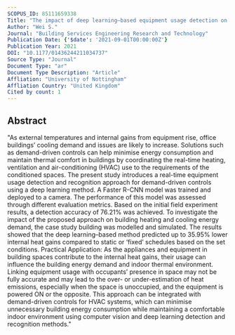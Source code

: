 ```yaml
---
SCOPUS_ID: 85111659338
Title: "The impact of deep learning–based equipment usage detection on building energy demand estimation"
Author: "Wei S."
Journal: "Building Services Engineering Research and Technology"
Publication Date: {'$date': '2021-09-01T00:00:00Z'}
Publication Year: 2021
DOI: "10.1177/01436244211034737"
Source Type: "Journal"
Document Type: "ar"
Document Type Description: "Article"
Affliation: "University of Nottingham"
Affliation Country: "United Kingdom"
Cited by count: 1
---
```


## Abstract
"As external temperatures and internal gains from equipment rise, office buildings’ cooling demand and issues are likely to increase. Solutions such as demand-driven controls can help minimise energy consumption and maintain thermal comfort in buildings by coordinating the real-time heating, ventilation and air-conditioning (HVAC) use to the requirements of the conditioned spaces. The present study introduces a real-time equipment usage detection and recognition approach for demand-driven controls using a deep learning method. A Faster R-CNN model was trained and deployed to a camera. The performance of this model was assessed through different evaluation metrics. Based on the initial field experiment results, a detection accuracy of 76.21% was achieved. To investigate the impact of the proposed approach on building heating and cooling energy demand, the case study building was modelled and simulated. The results showed that the deep learning–based method predicted up to 35.95% lower internal heat gains compared to static or ‘fixed’ schedules based on the set conditions. Practical Application: As the appliances and equipment in building spaces contribute to the internal heat gains, their usage can influence the building energy demand and indoor thermal environment. Linking equipment usage with occupants’ presence in space may not be fully accurate and may lead to the over- or under-estimation of heat emissions, especially when the space is unoccupied, and the equipment is powered ON or the opposite. This approach can be integrated with demand-driven controls for HVAC systems, which can minimise unnecessary building energy consumption while maintaining a comfortable indoor environment using computer vision and deep learning detection and recognition methods."
